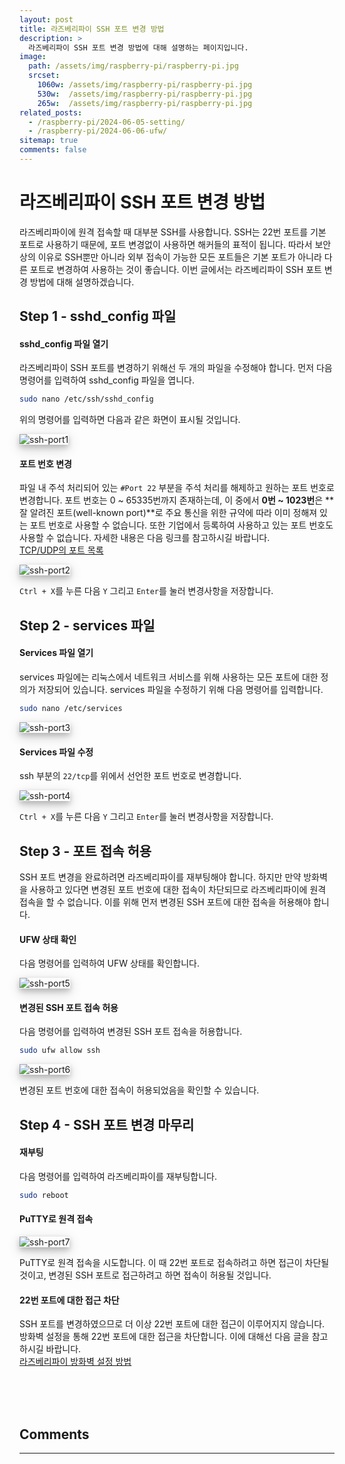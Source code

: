 ```yaml
---
layout: post
title: 라즈베리파이 SSH 포트 변경 방법
description: >
  라즈베리파이 SSH 포트 변경 방법에 대해 설명하는 페이지입니다.
image: 
  path: /assets/img/raspberry-pi/raspberry-pi.jpg
  srcset:
    1060w: /assets/img/raspberry-pi/raspberry-pi.jpg
    530w:  /assets/img/raspberry-pi/raspberry-pi.jpg
    265w:  /assets/img/raspberry-pi/raspberry-pi.jpg
related_posts:
  - /raspberry-pi/2024-06-05-setting/
  - /raspberry-pi/2024-06-06-ufw/
sitemap: true
comments: false
---
```


# 라즈베리파이 SSH 포트 변경 방법

라즈베리파이에 원격 접속할 때 대부분 SSH를 사용합니다. SSH는 22번 포트를 기본 포트로 사용하기 때문에, 포트 변경없이 사용하면 해커들의 표적이 됩니다. 따라서 보안상의 이유로 SSH뿐만 아니라 외부 접속이 가능한 모든 포트들은 기본 포트가 아니라 다른 포트로 변경하여 사용하는 것이 좋습니다. 이번 글에서는 라즈베리파이 SSH 포트 변경 방법에 대해 설명하겠습니다.

## Step 1 - sshd_config 파일
#### sshd_config 파일 열기
라즈베리파이 SSH 포트를 변경하기 위해선 두 개의 파일을 수정해야 합니다. 먼저 다음 명령어를 입력하여 sshd_config 파일을 엽니다.
```bash
sudo nano /etc/ssh/sshd_config
```   
위의 명령어를 입력하면 다음과 같은 화면이 표시될 것입니다.   

<img src="/assets/img/raspberry-pi/ssh/ssh-port1.png" alt="ssh-port1" style="box-shadow: 0 4px 8px 0 rgba(0, 0, 0, 0.2), 0 6px 20px 0 rgba(0, 0, 0, 0.19);"/>   

#### 포트 번호 변경

파일 내 주석 처리되어 있는 `#Port 22` 부분을 주석 처리를 해제하고 원하는 포트 번호로 변경합니다. 포트 번호는 0 ~ 65335번까지 존재하는데, 이 중에서 **0번 ~ 1023번**은 **잘 알려진 포트(well-known port)**로 주요 통신을 위한 규약에 따라 이미 정해져 있는 포트 번호로 사용할 수 없습니다. 또한 기업에서 등록하여 사용하고 있는 포트 번호도 사용할 수 없습니다. 자세한 내용은 다음 링크를 참고하시길 바랍니다.   
<a href="https://ko.wikipedia.org/wiki/TCP/UDP%EC%9D%98_%ED%8F%AC%ED%8A%B8_%EB%AA%A9%EB%A1%9D" target="_blank">TCP/UDP의 포트 목록</a>

<img src="/assets/img/raspberry-pi/ssh/ssh-port2.png" alt="ssh-port2" style="box-shadow: 0 4px 8px 0 rgba(0, 0, 0, 0.2), 0 6px 20px 0 rgba(0, 0, 0, 0.19);"/>   

`Ctrl + X`를 누른 다음 `Y` 그리고 `Enter`를 눌러 변경사항을 저장합니다.

## Step 2 - services 파일
#### Services 파일 열기
services 파일에는 리눅스에서 네트워크 서비스를 위해 사용하는 모든 포트에 대한 정의가 저장되어 있습니다. services 파일을 수정하기 위해 다음 명령어를 입력합니다.
```bash
sudo nano /etc/services
```

<img src="/assets/img/raspberry-pi/ssh/ssh-port3.png" alt="ssh-port3" style="box-shadow: 0 4px 8px 0 rgba(0, 0, 0, 0.2), 0 6px 20px 0 rgba(0, 0, 0, 0.19);"/> 

#### Services 파일 수정
ssh 부분의 `22/tcp`를 위에서 선언한 포트 번호로 변경합니다.   

<img src="/assets/img/raspberry-pi/ssh/ssh-port4.png" alt="ssh-port4" style="box-shadow: 0 4px 8px 0 rgba(0, 0, 0, 0.2), 0 6px 20px 0 rgba(0, 0, 0, 0.19);"/>     

`Ctrl + X`를 누른 다음 `Y` 그리고 `Enter`를 눌러 변경사항을 저장합니다.

## Step 3 - 포트 접속 허용
SSH 포트 변경을 완료하려면 라즈베리파이를 재부팅해야 합니다. 하지만 만약 방화벽을 사용하고 있다면 변경된 포트 번호에 대한 접속이 차단되므로 라즈베리파이에 원격 접속을 할 수 없습니다. 이를 위해 먼저 변경된 SSH 포트에 대한 접속을 허용해야 합니다.

#### UFW 상태 확인
다음 명령어를 입력하여 UFW 상태를 확인합니다.

<img src="/assets/img/raspberry-pi/ssh/ssh-port5.png" alt="ssh-port5" style="box-shadow: 0 4px 8px 0 rgba(0, 0, 0, 0.2), 0 6px 20px 0 rgba(0, 0, 0, 0.19);"/> 

#### 변경된 SSH 포트 접속 허용
다음 명령어를 입력하여 변경된 SSH 포트 접속을 허용합니다.
```bash
sudo ufw allow ssh
```

<img src="/assets/img/raspberry-pi/ssh/ssh-port6.png" alt="ssh-port6" style="box-shadow: 0 4px 8px 0 rgba(0, 0, 0, 0.2), 0 6px 20px 0 rgba(0, 0, 0, 0.19);"/>    

변경된 포트 번호에 대한 접속이 허용되었음을 확인할 수 있습니다.

## Step 4 - SSH 포트 변경 마무리

#### 재부팅
다음 명령어를 입력하여 라즈베리파이를 재부팅합니다.
```bash
sudo reboot
```

#### PuTTY로 원격 접속

<img src="/assets/img/raspberry-pi/ssh/ssh-port7.png" alt="ssh-port7" style="box-shadow: 0 4px 8px 0 rgba(0, 0, 0, 0.2), 0 6px 20px 0 rgba(0, 0, 0, 0.19);"/>      

PuTTY로 원격 접속을 시도합니다. 이 때 22번 포트로 접속하려고 하면 접근이 차단될 것이고, 변경된 SSH 포트로 접근하려고 하면 접속이 허용될 것입니다.     


#### 22번 포트에 대한 접근 차단
SSH 포트를 변경하였으므로 더 이상 22번 포트에 대한 접근이 이루어지지 않습니다. 방화벽 설정을 통해 22번 포트에 대한 접근을 차단합니다. 이에 대해선 다음 글을 참고하시길 바랍니다.    
<a href="../2024-06-06-ufw/" alt="ufw">라즈베리파이 방화벽 설정 방법</a>

<br />
<br />
<br />

## Comments
<hr />
<script
  src="https://utteranc.es/client.js"
  repo="HyunJinNo/HyunJinNo.github.io"
  issue-term="pathname"
  theme="github-light"
  crossorigin="anonymous"
  async
></script>